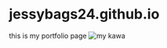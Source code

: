 # jessybags24.github.io
this is my portfolio page
![my kawa](https://camo.githubusercontent.com/56036edfd5722cdec5a4122ee557d72e25bc495df52e79f040b6ca8ef31319e5/68747470733a2f2f696d672e6672656570696b2e636f6d2f7072656d69756d2d70686f746f2f61692d67656e6572617465642d696c6c757374726174696f6e2d61692d746563686e6f6c6f67792d68656c70696e672d70656f706c652d65766572796461792d6c6966655f3434313336322d343035332e6a70673f73697a653d363236266578743d6a70672667613d4741312e322e3930383131323734382e313639343236363632382673656d743d737068)
